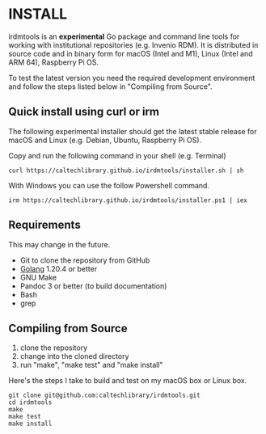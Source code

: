 
INSTALL
=======

irdmtools is an **experimental** Go package and command line tools for working with institutional repositories (e.g. Invenio RDM). It is distributed in source code and in binary form for macOS (Intel and M1), Linux (Intel and ARM 64), Raspberry Pi OS.

To test the latest version you need the required development environment and follow the steps listed below in "Compiling from Source".

Quick install using curl or irm
-------------------------------

The following experimental installer should get the latest stable release for macOS and Linux (e.g. Debian, Ubuntu, Raspberry Pi OS). 

Copy and run the following command in your shell (e.g. Terminal)

~~~
curl https://caltechlibrary.github.io/irdmtools/installer.sh | sh
~~~

With Windows you can use the follow Powershell command.

~~~
irm https://caltechlibrary.github.io/irdmtools/installer.ps1 | iex
~~~


Requirements
------------

This may change in the future.

- Git to clone the repository from GitHub
- [Golang](https://golang.org) 1.20.4 or better
- GNU Make
- Pandoc 3 or better (to build documentation)
- Bash 
- grep

Compiling from Source
---------------------

1. clone the repository
2. change into the cloned directory
3. run "make", "make test" and "make install"

Here's the steps I take to build and test on my macOS box or Linux box.

~~~
git clone git@github.com:caltechlibrary/irdmtools.git
cd irdmtools
make
make test
make install
~~~

